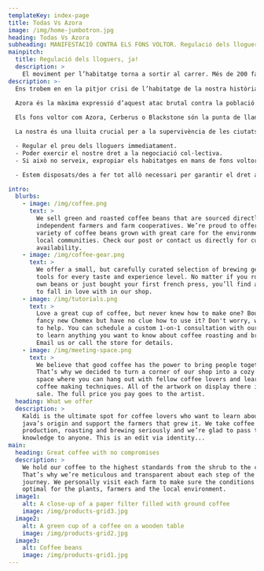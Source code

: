 ```yaml
---
templateKey: index-page
title: Todas Vs Azora
image: /img/home-jumbotron.jpg
heading: Todas Vs Azora
subheading: MANIFESTACIÓ CONTRA ELS FONS VOLTOR. Regulació dels lloguers, ja!
mainpitch:
  title: Regulació dels lloguers, ja!
  description: >
    El moviment per l’habitatge torna a sortir al carrer. Més de 200 famílies, 11 edificis i 5 ciutats han decidit alçar-se davant els abusos del fons voltor Azora en una manifestació el proper diumenge 1 de març a les 11h a la Plaça de la Vila de Badalona. Azora ha acaparat 15.000 habitatges en molt poc temps, i actualment està escanyant a milers de llogateres i llogaters: pujades de fins el 80%, clàusules abusives i condicions denigrants que acabaran afectant al conjunt de la ciutadania si no ens plantem. No ens aturarem fins aconseguir una negociació col·lectiva i un acord que respecti el dret a l'habitatge de totes les famílies.
description: >-
  Ens trobem en en la pitjor crisi de l’habitatge de la nostra història. A dia d’avui l’habitatge s’ha convertit gairebé en un bé de luxe al qual cada vegada menys famílies hi tenen accés. No estem parlant d’un fenomen meteorològic, sinó que té responsables polítics. Després de la gran estafa hipotecària, l’Estat ha decidit seguir allargant el cicle d’especulació financera i immobiliària protegint els interessos dels més privilegiats, permetent-los mercadejar amb un bé de primera necessitat com l’habitatge. En comptes de promoure el dret a l’habitatge per protegir a la ciutadania colpejada per la crisi, ha promogut el dret a seguir especulant, posant catifa vermella a fons voltor i bancs per poder fer-se d’or amb el lloguer, tal i com havien fet amb les hipoteques anys enrere.

  Azora és la màxima expressió d’aquest atac brutal contra la població. Un fons voltor que en pocs anys ha acaparat milers d’habitatges amb l’ajuda de polítics moralment corruptes que imposa pujades de preu de fins al 80%. Ni tan sols respecta una legislació tan poc garantista com la Llei d’Arrendaments Urbans: els seus contractes inclouen pujades interanuals, des de l’any passat prohibides per la llei, i obliga a milers de famílies a contractar assegurances d’impagament alhora que els impedeix rebre assessorament legal abans de signar un contracte.
  
  Els fons voltor com Azora, Cerberus o Blackstone són la punta de llança en aquesta espiral d’especulació que ens escanya. S’aprofiten d’unes lleis injustes i de la posició de debilitat de qui no pot canviar-se de casa i de barri com qui es canvia de mòbil. Aquests fons tenen capacitat per influir en la resta del mercat: imposen pujades sistemàtiques i acaben animant a rendistes i especuladors de tota mena a imitar-los. És per això que els darrers anys hem vist com els lloguers han pujat fins a un 40%, convertint-nos així en el primer país del món on les famílies es veuen obligades a invertir més sou en el lloguer. De què serveix apujar el salari mínim un 5% si ens pugen els lloguers un 40%? De què serveix cobrar una mica més si ens poden fer fora de casa sense cap mena de justificació, només per especular o per convertir la nostra llar en un hotel clandestí?

  La nostra és una lluita crucial per a la supervivència de les ciutats. No podem permetre’ns cedir davant d’aquesta minoria d’especuladors que no tenen cap respecte pels drets fonamentals. No podem permetre seguir patint aquesta desprotecció legal que ens deixa sols davant uns preus abusius i ens expulsa de casa nostra. Davant la crisi brutal en la que ens trobem, necessitem mesures revolucionàries en benefici de la majoria social. Per tant, exigim a les institucions i poders públics:

  - Regular el preu dels lloguers immediatament.
  - Poder exercir el nostre dret a la negociació col·lectiva.
  - Si això no serveix, expropiar els habitatges en mans de fons voltor i bancs per tal que passin a ser habitatge públic al servei de la majoria social.

  - Estem disposats/des a fer tot allò necessari per garantir el dret a l’habitatge i a una vida digna de les milers de persones que viuen a les ciutats. Ho direm les vegades que sigui necessari: els drets humans no es negocien, ni estan en venda.

intro:
  blurbs:
    - image: /img/coffee.png
      text: >
        We sell green and roasted coffee beans that are sourced directly from
        independent farmers and farm cooperatives. We’re proud to offer a
        variety of coffee beans grown with great care for the environment and
        local communities. Check our post or contact us directly for current
        availability.
    - image: /img/coffee-gear.png
      text: >
        We offer a small, but carefully curated selection of brewing gear and
        tools for every taste and experience level. No matter if you roast your
        own beans or just bought your first french press, you’ll find a gadget
        to fall in love with in our shop.
    - image: /img/tutorials.png
      text: >
        Love a great cup of coffee, but never knew how to make one? Bought a
        fancy new Chemex but have no clue how to use it? Don't worry, we’re here
        to help. You can schedule a custom 1-on-1 consultation with our baristas
        to learn anything you want to know about coffee roasting and brewing.
        Email us or call the store for details.
    - image: /img/meeting-space.png
      text: >
        We believe that good coffee has the power to bring people together.
        That’s why we decided to turn a corner of our shop into a cozy meeting
        space where you can hang out with fellow coffee lovers and learn about
        coffee making techniques. All of the artwork on display there is for
        sale. The full price you pay goes to the artist.
  heading: What we offer
  description: >
    Kaldi is the ultimate spot for coffee lovers who want to learn about their
    java’s origin and support the farmers that grew it. We take coffee
    production, roasting and brewing seriously and we’re glad to pass that
    knowledge to anyone. This is an edit via identity...
main:
  heading: Great coffee with no compromises
  description: >
    We hold our coffee to the highest standards from the shrub to the cup.
    That’s why we’re meticulous and transparent about each step of the coffee’s
    journey. We personally visit each farm to make sure the conditions are
    optimal for the plants, farmers and the local environment.
  image1:
    alt: A close-up of a paper filter filled with ground coffee
    image: /img/products-grid3.jpg
  image2:
    alt: A green cup of a coffee on a wooden table
    image: /img/products-grid2.jpg
  image3:
    alt: Coffee beans
    image: /img/products-grid1.jpg
---
```

